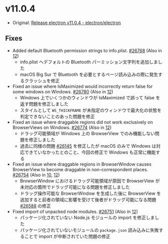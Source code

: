 # v11.0.4

- Original: [Release electron v11.0.4 - electron/electron](https://github.com/electron/electron/releases/tag/v11.0.4)

## Fixes

- Added default Bluetooth permission strings to info.plist. [#26768](https://github.com/electron/electron/pull/26768) (Also in [12](https://github.com/electron/electron/pull/26769))
  - info.plist へデフォルトの Bluetooth パーミッション文字列を追加しました
  - macOS Big Sur で Bluetooth を必要とするページ読み込みの際に発生するクラッシュを修正
- Fixed an issue where IsMaximized would incorrectly return false for some windows on Windows. [#26780](https://github.com/electron/electron/pull/26780) (Also in [12](https://github.com/electron/electron/pull/26772))
  - Windows 上でいくつかのウィンドウが IsMaximized で誤って false を返す問題を修正しました
  - スタイルとして `WS_THICKFRAME` が未指定のウィンドウで最大化の状態を判定できないことのあった問題を修正
- Fixed an issue where draggable regions did not work exclusively on BrowserViews on Windows. [#26774](https://github.com/electron/electron/pull/26774) (Also in [12](https://github.com/electron/electron/pull/26775))
  - ドラッグ可能領域が Windows 上の BrowserView でのみ機能しない問題を修正しました
  - 過去に同様の問題 [#26145](https://github.com/electron/electron/pull/26145) を修正したが macOS のみで Windows は対応できていなかったとのこと、今回の修正で Windows も正常に機能する
- Fixed an issue where draggable regions in BrowserWindow causes BrowserView to become draggable in non-correspondent places. [#26754](https://github.com/electron/electron/pull/26754) (Also in [10](https://github.com/electron/electron/pull/26753), [12](https://github.com/electron/electron/pull/26755))
  - BrowserWindow におけるドラッグ可能領域が原因で BrowserView が未対応の箇所でドラッグ可能になる問題を修正しました
  - ドラッグ操作可能な BrowserWindow を生成した後に BrowserView を追加すると前者の領域に影響を受けて後者がドラッグ可能になる問題 [#26588](https://github.com/electron/electron/issues/26588) の修正
- Fixed import of unpacked node modules. [#26751](https://github.com/electron/electron/pull/26751) (Also in [12](https://github.com/electron/electron/pull/26750))
  - パッケージ化されていない Node.js モジュールの import を修正しました
  - パッケージ化されていないモジュールの `package.json` 読み込みに失敗することで import が中断されていた問題の修正
